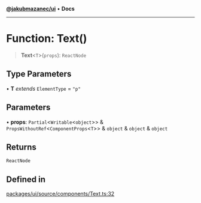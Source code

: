 [**@jakubmazanec/ui**](../README.md) • **Docs**

---

# Function: Text()

> **Text**\<`T`\>(`props`): `ReactNode`

## Type Parameters

• **T** _extends_ `ElementType` = `"p"`

## Parameters

• **props**: `Partial`\<`Writable`\<`object`\>\> & `PropsWithoutRef`\<`ComponentProps`\<`T`\>\> &
`object` & `object` & `object`

## Returns

`ReactNode`

## Defined in

[packages/ui/source/components/Text.ts:32](https://github.com/jakubmazanec/tools/blob/28bd44b020b25cf8f9b96b5a385bb7c918cf32ab/packages/ui/source/components/Text.ts#L32)
